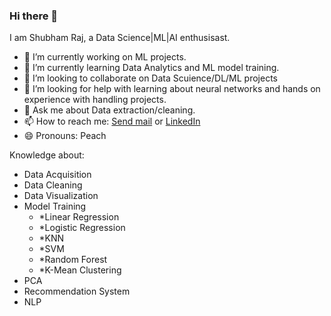 ### Hi there 👋
I am Shubham Raj, a Data Science|ML|AI enthusisast.

- 🔭 I’m currently working on ML projects.
- 🌱 I’m currently learning Data Analytics and ML model training.
- 👯 I’m looking to collaborate on Data Scuience/DL/ML projects
- 🤔 I’m looking for help with learning about neural networks and hands on experience with handling projects.
- 💬 Ask me about Data extraction/cleaning.
- 📫 How to reach me: <a href="mailto:shubham.raj525@gmail.com">Send mail</a> or [LinkedIn](https://www.linkedin.com/in/shubham-raj-02780939/)
- 😄 Pronouns: Peach

Knowledge about:
* Data Acquisition
* Data Cleaning
* Data Visualization
* Model Training
  * *Linear Regression
  * *Logistic Regression
  * *KNN
  * *SVM
  * *Random Forest
  * *K-Mean Clustering
* PCA
* Recommendation System
* NLP



<!--
**shubh-hub/shubh-hub** is a ✨ _special_ ✨ repository because its `README.md` (this file) appears on your GitHub profile.

  
